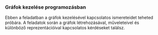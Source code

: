 ### Gráfok kezelése programozásban

Ebben a feladatban a gráfok kezelésével kapcsolatos ismereteidet teheted próbára. A feladatok során a gráfok létrehozásával, műveleteivel és különböző reprezentációival kapcsolatos kérdéseket találsz.

